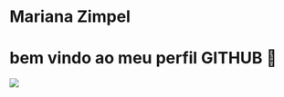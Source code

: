 <div display="inline-block">

<h1 align="left"> Mariana Zimpel </h1>
<h1 align="left"> bem vindo ao meu perfil GITHUB 🗽</h1> 
<img src="https://cdn.jsdelivr.net/gh/devicons/devicon/icons/facebook/facebook-original.svg" />
<img src="">
